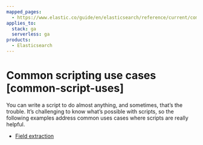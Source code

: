 ```yaml
---
mapped_pages:
  - https://www.elastic.co/guide/en/elasticsearch/reference/current/common-script-uses.html
applies_to:
  stack: ga
  serverless: ga
products:
  - Elasticsearch
---
```


# Common scripting use cases [common-script-uses]

You can write a script to do almost anything, and sometimes, that’s the trouble. It’s challenging to know what’s possible with scripts, so the following examples address common uses cases where scripts are really helpful.

* [Field extraction](scripting-field-extraction.md)


